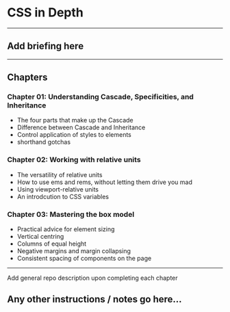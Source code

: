 # CSS in Depth
---

## Add briefing here
---

## Chapters
### **Chapter 01:** Understanding Cascade, Specificities, and Inheritance
  * The four parts that make up the Cascade
  * Difference between Cascade and Inheritance
  * Control application of styles to elements
  * shorthand gotchas
### **Chapter 02:** Working with relative units
  * The versatility of relative units
  * How to use ems and rems, without letting them drive you mad
  * Using viewport-relative units
  * An introdcution to CSS variables
### **Chapter 03:** Mastering the box model
  * Practical advice for element sizing
  * Vertical centring
  * Columns of equal height
  * Negative margins and margin collapsing
  * Consistent spacing of components on the page
---
Add general repo description upon completing each chapter

## Any other instructions / notes go here...
